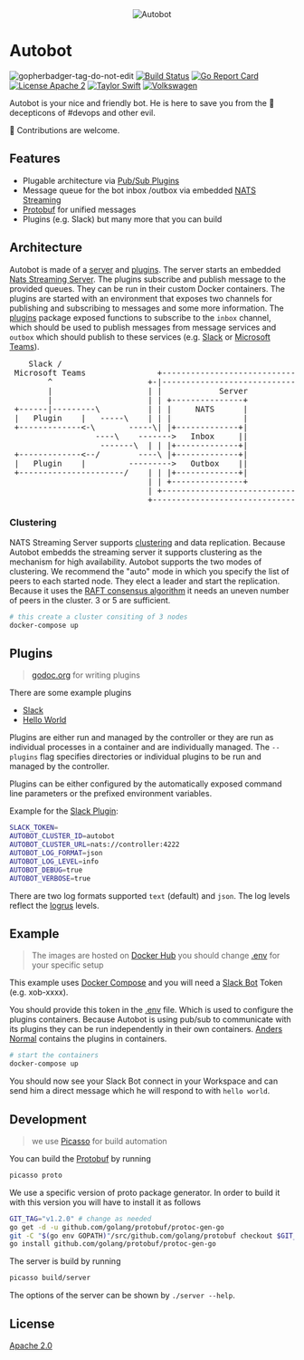<div align="center" styles="padding: 2rem;">
  <img src="https://github.com/andersnormal/autobot/blob/master/images/logo.png?raw=true" alt="Autobot"/>
</div>

# Autobot

![gopherbadger-tag-do-not-edit](https://img.shields.io/badge/Go%20Coverage-24%25-brightgreen.svg?longCache=true&style=flat)
[![Build Status](https://travis-ci.org/andersnormal/autobot.svg?branch=master)](https://travis-ci.org/andersnormal/autobot)
[![Go Report Card](https://goreportcard.com/badge/github.com/andersnormal/autobot)](https://goreportcard.com/report/github.com/andersnormal/autobot)
[![License Apache 2](https://img.shields.io/badge/License-Apache2-blue.svg)](https://www.apache.org/licenses/LICENSE-2.0)
[![Taylor Swift](https://img.shields.io/badge/secured%20by-taylor%20swift-brightgreen.svg)](https://twitter.com/SwiftOnSecurity)
[![Volkswagen](https://auchenberg.github.io/volkswagen/volkswargen_ci.svg?v=1)](https://github.com/auchenberg/volkswagen)

Autobot is your nice and friendly bot. He is here to save you from the :japanese_ogre: decepticons of #devops and other evil.

:see_no_evil: Contributions are welcome.

## Features

* Plugable architecture via [Pub/Sub Plugins](https://github.com/andersnormal/autobot/tree/master/pkg/plugins)
* Message queue for the bot inbox /outbox via embedded [NATS Streaming](https://github.com/nats-io/stan.go)
* [Protobuf](/proto/plugin.proto) for unified messages
* Plugins (e.g. Slack) but many more that you can build

## Architecture

Autobot is made of a [server](/server) and [plugins](/plugins). The server starts an embedded [Nats Streaming Server](https://github.com/nats-io/nats-streaming-server). The plugins subscribe and publish message to the provided queues. They can be run in their custom Docker containers. The plugins are started with an environment that exposes two channels for publishing and subscribing to messages and some more information. The [plugins](/pkg/plugins) package exposed functions to subscribe to the `inbox` channel, which should be used to publish messages from message services and `outbox` which should publish to these services (e.g. [Slack](https://slack.com) or [Microsoft Teams](https://products.office.com/microsoft-teams/free)).

<pre>
    Slack /                                                                
 Microsoft Teams               +-----------------------------------+    
        ^                    +-|---------------------------------+ |    
        |                    | |            Server               | |    
        |                    | | +---------------+               | |    
 +------|---------\          | | |     NATS      |               | |    
 |   Plugin    |   -----\    | | |               |               | |    
 +-------------<-\       -----\| |+-------------+|               | |    
                  ----\    ------->   Inbox     ||               | |    
                   -------\  | | |+-------------+|               | |    
 +-------------<--/        ----\ |+-------------+|               | |    
 |   Plugin    |         --------->   Outbox    ||               | |    
 +----------------------/    | | |+-------------+|               | |    
                             | | +---------------+               | |    
                             | +-----------------------------------+    
                             +-----------------------------------+  
</pre>

### Clustering

NATS Streaming Server supports [clustering](https://nats-io.github.io/docs/nats_streaming/clustering/clustering.html) and data replication. Because Autobot embedds the streaming server it supports clustering as the mechanism for high availability. Autobot supports the two modes of clustering. We recommend the "auto" mode in which you specify the list of peers to each started node. They elect a leader and start the replication. Because it uses the [RAFT consensus algorithm](https://raft.github.io/) it needs an uneven number of peers in the cluster. 3 or 5 are sufficient.

```bash
# this create a cluster consiting of 3 nodes
docker-compose up
```

## Plugins

> [godoc.org](https://godoc.org/github.com/andersnormal/autobot/pkg/plugins) for writing plugins

There are some example plugins

* [Slack](/plugins/plugin-slack/README.md)
* [Hello World](/plugins/plugin-hello-world)

Plugins are either run and managed by the controller or they are run as individual processes in a container and are individually managed. The `--plugins` flag specifies directories or individual plugins to be run and managed by the controller. 

Plugins can be either configured by the automatically exposed command line parameters or the prefixed environment variables.

Example for the [Slack Plugin](https://github.com/andersnormal/autobot/plugins/plugin-slack/README.md):

```bash
SLACK_TOKEN=
AUTOBOT_CLUSTER_ID=autobot
AUTOBOT_CLUSTER_URL=nats://controller:4222
AUTOBOT_LOG_FORMAT=json
AUTOBOT_LOG_LEVEL=info
AUTOBOT_DEBUG=true
AUTOBOT_VERBOSE=true
```

There are two log formats supported `text` (default) and `json`. The log levels reflect the [logrus](https://github.com/sirupsen/logrus/blob/4f5fd631f16452fbd023813c1eb7dbd67130cb0c/logrus.go#L93) levels.

## Example

> The images are hosted on [Docker Hub](https://cloud.docker.com/u/andersnormal/repository/docker/andersnormal/autobot)
> you should change [.env](/.env) for your specific setup

This example uses [Docker Compose](https://docs.docker.com/compose/) and you will need a [Slack Bot](https://api.slack.com/bot-users) Token (e.g. xob-xxxx).

You should provide this token in the [.env](https://github.com/andersnormal/autobot/.env) file. Which is used to configure the plugins containers. Because Autobot is using pub/sub to communicate with its plugins they can be run independently in their own containers. [Anders Normal](https://cloud.docker.com/u/andersnormal) contains the plugins in containers. 

```bash
# start the containers
docker-compose up
```

You should now see your Slack Bot connect in your Workspace and can send him a direct message which he will respond to with `hello world`.

## Development

> we use [Picasso](https://github.com/andersnormal/picasso) for build automation 

You can build the [Protobuf](/proto) by running 

```bash
picasso proto
```

We use a specific version of proto package generator. In order to build it with this version you will have to install it as follows

```bash
GIT_TAG="v1.2.0" # change as needed
go get -d -u github.com/golang/protobuf/protoc-gen-go
git -C "$(go env GOPATH)"/src/github.com/golang/protobuf checkout $GIT_TAG
go install github.com/golang/protobuf/protoc-gen-go
```

The server is build by running

```bash
picasso build/server
```

The options of the server can be shown by `./server --help`.

## License

[Apache 2.0](/LICENSE)
